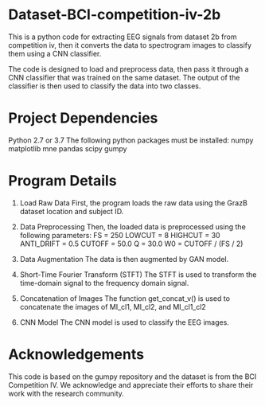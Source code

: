 # Dataset-BCI-competition-iv-2b
This is a python code for extracting EEG signals from dataset 2b from competition iv, then it converts the data to spectrogram images to classify them using a CNN classifier.

The code is designed to load and preprocess data, then pass it through a CNN classifier that was trained on the same dataset. The output of the classifier is then used to classify the data into two classes.

# Project Dependencies
Python 2.7 or 3.7
The following python packages must be installed:
numpy
matplotlib
mne
pandas
scipy
gumpy



# Program Details
1. Load Raw Data
First, the program loads the raw data using the GrazB dataset location and subject ID.

2. Data Preprocessing
Then, the loaded data is preprocessed using the following parameters:
FS = 250
LOWCUT = 8
HIGHCUT = 30
ANTI_DRIFT = 0.5
CUTOFF = 50.0
Q = 30.0
W0 = CUTOFF / (FS / 2)

3. Data Augmentation
The data is then augmented by GAN model.

4. Short-Time Fourier Transform (STFT)
The STFT is used to transform the time-domain signal to the frequency domain signal.

5. Concatenation of Images
The function get_concat_v() is used to concatenate the images of MI_cl1, MI_cl2, and MI_cl1_cl2

6. CNN Model
The CNN model is used to classify the EEG images.

# Acknowledgements
This code is based on the gumpy repository and the dataset is from the BCI Competition IV. We acknowledge and appreciate their efforts to share their work with the research community.
